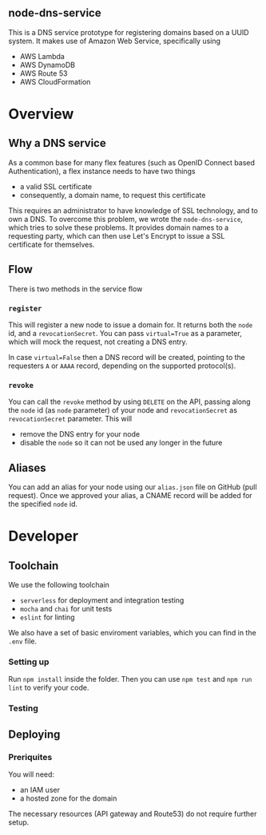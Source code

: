 node-dns-service
----------------

This is a DNS service prototype for registering domains based on a UUID system.
It makes use of Amazon Web Service, specifically using

- AWS Lambda
- AWS DynamoDB
- AWS Route 53
- AWS CloudFormation

# Overview

## Why a DNS service

As a common base for many flex features (such as OpenID Connect based Authentication), a flex instance needs to have two things

- a valid SSL certificate
- consequently, a domain name, to request this certificate

This requires an administrator to have knowledge of SSL technology, and to own a DNS.
To overcome this problem, we wrote the `node-dns-service`, which tries to solve these problems. It provides domain names to a requesting party, which can then use Let's Encrypt to issue a SSL certificate for themselves.

## Flow

There is two methods in the service flow

### `register`
This will register a new node to issue a domain for.
It returns both the `node` id, and a `revocationSecret`.
You can pass `virtual=True` as a parameter, which will mock the request, not creating a DNS entry.

In case `virtual=False` then a DNS record will be created, pointing to the requesters `A` or `AAAA` record, depending on the supported protocol(s).

### `revoke`
You can call the `revoke` method by using `DELETE` on the API, passing along the `node` id (as `node` parameter) of your node and `revocationSecret` as `revocationSecret` parameter.
This will

- remove the DNS entry for your node
- disable the `node` so it can not be used any longer in the future

## Aliases 

You can add an alias for your node using our `alias.json` file on GitHub (pull request).
Once we approved your alias, a CNAME record will be added for the specified `node` id.

# Developer

## Toolchain
We use the following toolchain

- `serverless` for deployment and integration testing
- `mocha` and `chai` for unit tests
- `eslint` for linting

We also have a set of basic enviroment variables, which you can find in the `.env` file.

### Setting up
Run `npm install` inside the folder. Then you can use `npm test` and `npm run lint`  to verify your code.

### Testing


## Deploying

### Preriquites
You will need:

- an IAM user
- a hosted zone for the domain

The necessary resources (API gateway and Route53) do not require further setup.


